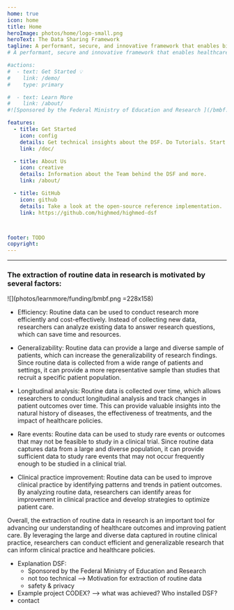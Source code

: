 ```yaml
---
home: true
icon: home
title: Home
heroImage: photos/home/logo-small.png
heroText: The Data Sharing Framework
tagline: A performant, secure, and innovative framework that enables biomedical researchers to extract value from routine data. 
# A performant, secure and innovative framework that enables healthcare data exchange across organizational boundaries. 

#actions:
#  - text: Get Started 💡
#    link: /demo/
#    type: primary

#  - text: Learn More
#    link: /about/
#![Sponsored by the Federal Ministry of Education and Research ](/bmbf.svg)

features:
  - title: Get Started 
    icon: config
    details: Get technical insights about the DSF. Do Tutorials. Start Coding 
    link: /doc/

  - title: About Us
    icon: creative
    details: Information about the Team behind the DSF and more.
    link: /about/

  - title: GitHub
    icon: github
    details: Take a look at the open-source reference implementation.
    link: https://github.com/highmed/highmed-dsf



footer: TODO 
copyright:
---
```

---

### The extraction of routine data in research is motivated by several factors:
![](photos/learnmore/funding/bmbf.png =228x158)

- Efficiency: Routine data can be used to conduct research more efficiently and cost-effectively. Instead of collecting new data, researchers can analyze existing data to answer research questions, which can save time and resources.

- Generalizability: Routine data can provide a large and diverse sample of patients, which can increase the generalizability of research findings. Since routine data is collected from a wide range of patients and settings, it can provide a more representative sample than studies that recruit a specific patient population.

- Longitudinal analysis: Routine data is collected over time, which allows researchers to conduct longitudinal analysis and track changes in patient outcomes over time. This can provide valuable insights into the natural history of diseases, the effectiveness of treatments, and the impact of healthcare policies.

- Rare events: Routine data can be used to study rare events or outcomes that may not be feasible to study in a clinical trial. Since routine data captures data from a large and diverse population, it can provide sufficient data to study rare events that may not occur frequently enough to be studied in a clinical trial.

- Clinical practice improvement: Routine data can be used to improve clinical practice by identifying patterns and trends in patient outcomes. By analyzing routine data, researchers can identify areas for improvement in clinical practice and develop strategies to optimize patient care.

Overall, the extraction of routine data in research is an important tool for advancing our understanding of healthcare outcomes and improving patient care. By leveraging the large and diverse data captured in routine clinical practice, researchers can conduct efficient and generalizable research that can inform clinical practice and healthcare policies.


<testimage src="learnmore/funding/bmbf.png" caption="Caption Example"></testimage>









- Explanation DSF:
    - Sponsored by the Federal Ministry of Education and Research 
    - not too technical —> Motivation for extraction of routine data
    - safety & privacy 
- Example project CODEX? —> what was achieved? Who installed DSF?
- contact 

